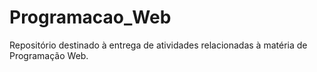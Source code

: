 # Programacao_Web
Repositório destinado à entrega de atividades relacionadas à matéria de Programação Web.
